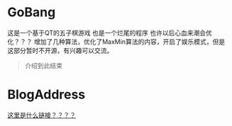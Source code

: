 # GoBang
  这是一个基于QT的五子棋游戏
  也是一个烂尾的程序  也许以后心血来潮会优化？？？
  增加了几种算法，优化了MaxMin算法的内容，开启了娱乐模式，但是这部分暂时不开源，有兴趣可以交流。
> 介绍到此结束
# BlogAddress
[这里是什么链接？？？？](https://superferryman.github.io)
